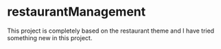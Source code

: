 # restaurantManagement
This project is completely based on the restaurant theme and I have tried something new in this project.

